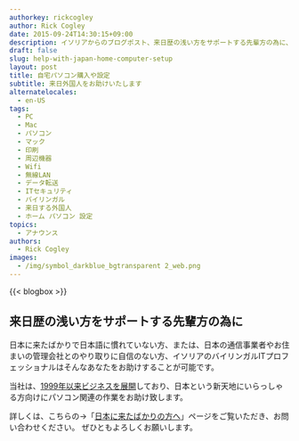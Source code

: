 ```yaml
---
authorkey: rickcogley
author: Rick Cogley
date: 2015-09-24T14:30:15+09:00
description: イソリアからのブログポスト、来日歴の浅い方をサポートする先輩方の為に、外国人向け自宅パソコンシステム購入・設定サービス
draft: false
slug: help-with-japan-home-computer-setup
layout: post
title: 自宅パソコン購入や設定
subtitle: 来日外国人をお助けいたします
alternatelocales:
  - en-US
tags:
  - PC
  - Mac
  - パソコン
  - マック
  - 印刷
  - 周辺機器
  - Wifi
  - 無線LAN
  - データ転送
  - ITセキュリティ
  - バイリンガル
  - 来日する外国人
  - ホーム パソコン 設定
topics:
  - アナウンス
authors:
  - Rick Cogley
images:
  - /img/symbol_darkblue_bgtransparent 2_web.png  
---
```


{{< blogbox >}}

## 来日歴の浅い方をサポートする先輩方の為に

日本に来たばかりで日本語に慣れていない方、または、日本の通信事業者やお住まいの管理会社とのやり取りに自信のない方、イソリアのバイリンガルITプロフェッショナルはそんなあなたをお助けすることが可能です。

当社は、[1999年以来ビジネスを展開](/about/)しており、日本という新天地にいらっしゃる方向けにパソコン関連の作業をお助け致します。

詳しくは、こちらの→「[日本に来たばかりの方へ](http://esolia.co.jp/japan-expat-home-setup/)」ページをご覧いただき、お問い合わせください。
ぜひともよろしくお願いします。
